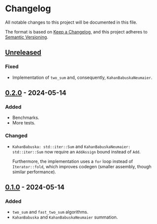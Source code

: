 # Changelog

All notable changes to this project will be documented in this file.

The format is based on [Keep a Changelog](https://keepachangelog.com),
and this project adheres to [Semantic Versioning](https://semver.org).

<!--
Types of changes:
- `Added` for new features;
- `Changed` for changes in existing functionality;
- `Deprecated` for soon-to-be removed features;
- `Removed` for now removed features;
- `Fixed` for any bug fixes;
- `Security` in case of vulnerabilities.
-->

<!-- next-header -->
## [Unreleased]

### Fixed

- Implementation of `two_sum` and, consequently, `KahanBabuskaNeumaier`.

## [0.2.0] - 2024-05-14

### Added

- Benchmarks.
- More tests.

### Changed

- `KahanBabuska: std::iter::Sum` and `KahanBabuskaNeumaier: std::iter::Sum` now require an
  `AddAssign` bound instead of `Add`.

  Furthermore, the implementation uses a `for` loop instead of `Iterator::fold`, which improves codegen
  (smaller assembly, though similar performance).

## [0.1.0] - 2024-05-14

### Added

- `two_sum` and `fast_two_sum` algorithms.
- `KahanBabuska` and `KahanBabuskaNeumaier` summation.

<!-- next-url -->
[Unreleased]: https://github.com/FedericoStra/compensated-summation/compare/v0.2.0...HEAD
[0.2.0]: https://github.com/FedericoStra/compensated-summation/compare/v0.1.0...v0.2.0
[0.1.0]: https://github.com/FedericoStra/compensated-summation/releases/tag/v0.1.0

